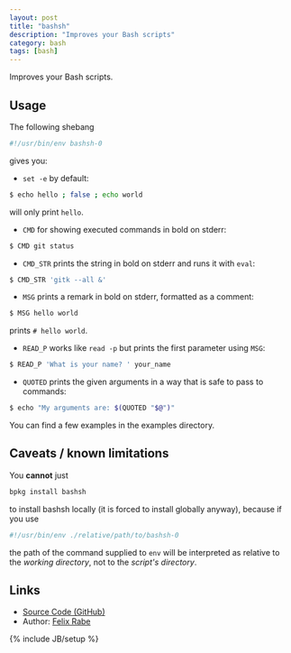 ```yaml
---
layout: post
title: "bashsh"
description: "Improves your Bash scripts"
category: bash
tags: [bash]
---
```


Improves your Bash scripts.

## Usage

The following shebang

```bash
#!/usr/bin/env bashsh-0
```

gives you:

* `set -e` by default:

```bash
$ echo hello ; false ; echo world
```

will only print `hello`.

* `CMD` for showing executed commands in bold on stderr:

```bash
$ CMD git status
```

* `CMD_STR` prints the string in bold on stderr and runs it with `eval`:

```bash
$ CMD_STR 'gitk --all &'
```

* `MSG` prints a remark in bold on stderr, formatted as a comment:

```bash
$ MSG hello world
```

prints `# hello world`.

* `READ_P` works like `read -p` but prints the first parameter using `MSG`:

```bash
$ READ_P 'What is your name? ' your_name
```
* `QUOTED` prints the given arguments in a way that is safe to pass to commands:

```bash
$ echo "My arguments are: $(QUOTED "$@")"
```

You can find a few examples in the examples directory.

## Caveats / known limitations

You **cannot** just

```bash
bpkg install bashsh
```

to install bashsh locally (it is forced to install globally anyway), because if you use

```bash
#!/usr/bin/env ./relative/path/to/bashsh-0
```

the path of the command supplied to `env` will be interpreted as relative to the *working directory*, not to the *script's directory*.

## Links

* [Source Code (GitHub)](https://github.com/mcrio/bashsh)
* Author: [Felix Rabe](https://github.com/felixrabe)

{% include JB/setup %}
